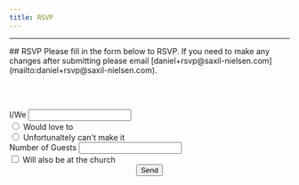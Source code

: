 ```yaml
---
title: RSVP
---
```

<hr/>
## RSVP
Please fill in the form below to RSVP. If you need to make any changes after submitting please email [daniel+rsvp@saxil-nielsen.com](mailto:daniel+rsvp@saxil-nielsen.com).

<br/><br/>

<form action="//formspree.io/daniel+rsvp@saxil-nielsen.com" method="POST">
    <div class="row">
        <label for="name">I/We</label>
        <input type="text" name="name" id="name" />
    </div>
    <div class="row radio">
        <input type="radio" name="make-it" value="yes" id="yes"/>
        <label for="yes">Would love to</label>
        <br/>
        <input type="radio" name="make-it" value="no" id="no"/>
        <label for="no">Unfortunaltely can't make it</label>
    </div>
    <div class="row">
        <label for="guest-number">Number of Guests</label>
        <input type="text" name="guest-number" id="guest-number" />
    </div>
    <div class="row">
        <input type="checkbox" name="church" id="church"/>
        <label for="church" style="width: 200px">Will also be at the church</label>
    </div>
    <div class="row" style="text-align: center;">
        <input type="submit" value="Send">
    </div>
</form>
